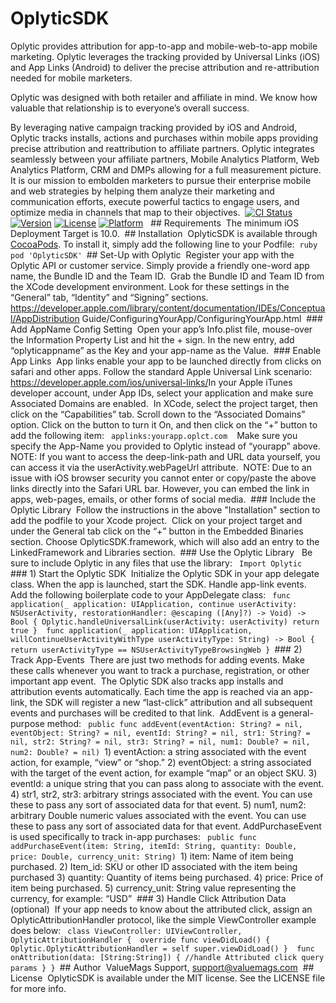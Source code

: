 # OplyticSDK

Oplytic provides attribution for app-to-app and mobile-web-to-app mobile marketing. Oplytic leverages the tracking provided by Universal Links (iOS) and App Links (Android) to deliver the precise attribution and re-attribution needed for mobile marketers.

Oplytic was designed with both retailer and affiliate in mind. We know how valuable that relationship is to everyone’s overall success.

​By leveraging native campaign tracking provided by iOS and Android, Oplytic tracks installs, actions and purchases within mobile apps providing precise attribution and reattribution to affiliate partners.
​
​Oplytic integrates seamlessly between your affiliate partners, Mobile Analytics Platform, Web Analytics Platform, CRM and DMPs allowing for a full measurement picture.
​
​It is our mission to embolden marketers to pursue their enterprise mobile and web strategies by helping them analyze their marketing and communication efforts, execute powerful tactics to engage users, and optimize media in channels that map to their objectives.
​
​[![CI Status](https://img.shields.io/travis/oplytic/OplyticSDK.svg?style=flat)](https://travis-ci.org/oplytic/OplyticSDK)
​[![Version](https://img.shields.io/cocoapods/v/OplyticSDK.svg?style=flat)](https://cocoapods.org/pods/OplyticSDK)
​[![License](https://img.shields.io/cocoapods/l/OplyticSDK.svg?style=flat)](https://cocoapods.org/pods/OplyticSDK)
​[![Platform](https://img.shields.io/cocoapods/p/OplyticSDK.svg?style=flat)](https://cocoapods.org/pods/OplyticSDK)
​
​
​## Requirements
​
​The minimum iOS Deployment Target is 10.0.
​
​## Installation
​
​OplyticSDK is available through [CocoaPods](https://cocoapods.org). To install
​it, simply add the following line to your Podfile:
​
​```ruby
​pod 'OplyticSDK'
​```
​
​## Set-Up with Oplytic
​
​Register your app with the Oplytic API or customer service. Simply provide a friendly one-word app name, the Bundle ID and the Team ID.
​
​Grab the Bundle ID and Team ID from the XCode development environment. Look for these settings in the “General” tab, “Identity” and “Signing” sections.
​
​https://developer.apple.com/library/content/documentation/IDEs/Conceptual/AppDistribution Guide/ConfiguringYourApp/ConfiguringYourApp.html
​
​### Add AppName Config Setting
​
​Open your app’s Info.plist file, mouse-over the Information Property List and hit the + sign. In the new entry, add “oplyticappname” as the Key and your app-name as the Value.
​
​### Enable App Links
​
​App links enable your app to be launched directly from clicks on safari and other apps. Follow the standard Apple Universal Link scenario:
​
​https://developer.apple.com/ios/universal-links/
​
​In your Apple iTunes developer account, under App IDs, select your application and make sure Associated Domains are enabled.
​
​In XCode, select the project target, then click on the “Capabilities” tab. Scroll down to the “Associated Domains” option. Click on the button to turn it On, and then click on the “+” button to add the following item:
​
​```
​applinks:yourapp.oplct.com
​```
​
​Make sure you specify the App-Name you provided to Oplytic instead of “yourapp” above.
​
​NOTE: If you want to access the deep-link-path and URL data yourself, you can access it via the userActivity.webPageUrl attribute.
​
​NOTE: Due to an issue with iOS browser security you cannot enter or copy/paste the above links directly into the Safari URL bar. However, you can embed the link in apps, web-pages, emails, or other forms of social media.
​
​### Include the Oplytic Library
​
​Follow the instructions in the above "Installation" section to add the podfile to your Xcode project.
​
​Click on your project target and under the General tab click on the “+” button in the
​Embedded Binaries section. Choose OplyticSDK.framework, which will also add an entry to the LinkedFramework and Libraries section.
​
​### Use the Oplytic Library
​
​
​Be sure to include Oplytic in any files that use the library:
​
​```
​Import Oplytic
​```
​
​### 1) Start the Oplytic SDK
​
​Initialize the Oplytic SDK in your app delegate class. When the app is launched, start the SDK. Handle app-link events.
​
​Add the following boilerplate code to your AppDelegate class:
​
​```
​func application(_ application: UIApplication, continue userActivity: NSUserActivity,
​restorationHandler: @escaping ([Any]?) -> Void) -> Bool {
​Oplytic.handleUniversalLink(userActivity: userActivity)
​return true
​}
​
​func application(_ application: UIApplication, willContinueUserActivityWithType userActivityType: String) -> Bool {
​return userActivityType == NSUserActivityTypeBrowsingWeb
​}
​```
​
​### 2) Track App-Events
​
​There are just two methods for adding events. Make these calls whenever you want to track a purchase, registration, or other important app event.
​
​The Oplytic SDK also tracks app installs and attribution events automatically. Each time the app is reached via an app-link, the SDK will register a new “last-click” attribution and all subsequent events and purchases will be credited to that link.
​
​AddEvent is a general-purpose method:
​
​```
​public func addEvent(eventAction: String? = nil, eventObject: String? = nil, eventId: String? = nil, str1: String? = nil, str2: String? = nil, str3: String? = nil, num1: Double? = nil, num2: Double? = nil)
​```
​
​1) eventAction: a string associated with the event action, for example, “view” or “shop.”
​2) eventObject: a string associated with the target of the event action, for example “map” or
​an object SKU.
​3) eventId: a unique string that you can pass along to associate with the event.
​4) str1, str2, str3: arbitrary strings associated with the event. You can use these to pass any
​sort of associated data for that event.
​5) num1, num2: arbitrary Double numeric values associated with the event. You can use these
​to pass any sort of associated data for that event.
​
​AddPurchaseEvent is used specifically to track in-app purchases:
​
​```
​public func addPurchaseEvent(item: String, itemId: String, quantity: Double, price: Double, currency_unit: String)
​```
​
​1) item: Name of item being purchased.
​2) Item_id: SKU or other ID associated with the item being purchased
​3) quantity: Quantity of items being purchased.
​4) price: Price of item being purchased.
​5) currency_unit: String value representing the currency, for example: “USD”
​
​### 3) Handle Click Attribution Data (optional)
​
​If your app needs to know about the attributed click, assign an OplyticAttributionHandler protocol, like the simple ViewController example does below:
​
​```
​class ViewController: UIViewController, OplyticAttributionHandler {
​
​override func viewDidLoad() {
​Oplytic.OplyticAttributionHandler = self
​super.viewDidLoad()
​}
​
​func onAttribution(data: [String:String]) {
​//handle Attributed click query params
​}
​}
​```
​
​## Author
​
​ValueMags Support, support@valuemags.com
​
​## License
​
​OplyticSDK is available under the MIT license. See the LICENSE file for more info.
